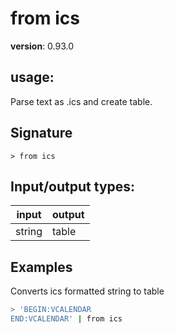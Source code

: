 # from ics

**version**: 0.93.0

## **usage**:

Parse text as .ics and create table.

## Signature

`> from ics `

## Input/output types:

| input  | output |
| ------ | ------ |
| string | table  |

## Examples

Converts ics formatted string to table

```bash
> 'BEGIN:VCALENDAR
END:VCALENDAR' | from ics
```
